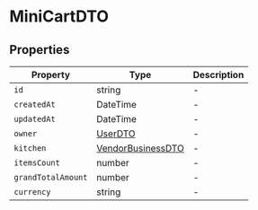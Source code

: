 # MiniCartDTO

## Properties

| Property | Type | Description |
|----------|------|-------------|
| `id` | string | - |
| `createdAt` | DateTime | - |
| `updatedAt` | DateTime | - |
| `owner` | [UserDTO](../dtos/UserDTO.md) | - |
| `kitchen` | [VendorBusinessDTO](../dtos/VendorBusinessDTO.md) | - |
| `itemsCount` | number | - |
| `grandTotalAmount` | number | - |
| `currency` | string | - |
